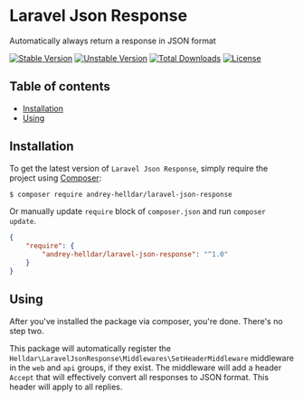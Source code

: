# Laravel Json Response

Automatically always return a response in JSON format

[![Stable Version][badge_stable]][link_packagist]
[![Unstable Version][badge_unstable]][link_packagist]
[![Total Downloads][badge_downloads]][link_packagist]
[![License][badge_license]][link_license]

## Table of contents

* [Installation](#installation)
* [Using](#using)

## Installation

To get the latest version of `Laravel Json Response`, simply require the project using [Composer](https://getcomposer.org):

```bash
$ composer require andrey-helldar/laravel-json-response
```

Or manually update `require` block of `composer.json` and run `composer update`.

```json
{
    "require": {
        "andrey-helldar/laravel-json-response": "^1.0"
    }
}
```

## Using

After you've installed the package via composer, you're done. There's no step two.

This package will automatically register the `Helldar\LaravelJsonResponse\Middlewares\SetHeaderMiddleware` middleware in the `web` and `api` groups, if they
exist. The middleware will add a header `Accept` that will effectively convert all responses to JSON format. This header will apply to all replies.


[badge_downloads]:      https://img.shields.io/packagist/dt/andrey-helldar/laravel-json-response.svg?style=flat-square

[badge_license]:        https://img.shields.io/packagist/l/andrey-helldar/laravel-json-response.svg?style=flat-square

[badge_stable]:         https://img.shields.io/github/v/release/andrey-helldar/laravel-json-response?label=stable&style=flat-square

[badge_unstable]:       https://img.shields.io/badge/unstable-dev--main-orange?style=flat-square

[link_license]:         LICENSE

[link_packagist]:       https://packagist.org/packages/andrey-helldar/laravel-json-response
